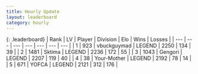 ```yaml
---
title: Hourly Update
layout: leaderboard
category: hourly
---
```


{: .leaderboard}
| Rank | LV | Player | Division | Elo | Wins | Losses |
| --- | --- | --- | --- | --- | --- | --- |
| <span data-change="0">1</span> | 923 | <span title="ID: 418052">vbuckguymad</span> | LEGEND | <span data-change="0">2250</span> | <span data-change="0">134</span> | <span data-change="0">39</span> |
| <span data-change="0">2</span> | 1481 | <span title="ID: 353063">Sktima</span> | LEGEND | <span data-change="0">2236</span> | <span data-change="0">172</span> | <span data-change="0">55</span> |
| <span data-change="0">3</span> | 1043 | <span title="ID: 294236">Gengori</span> | LEGEND | <span data-change="0">2207</span> | <span data-change="0">119</span> | <span data-change="0">40</span> |
| <span data-change="0">4</span> | 38 | <span title="ID: 651975">Your-Mother</span> | LEGEND | <span data-change="-5">2192</span> | <span data-change="4">78</span> | <span data-change="1">14</span> |
| <span data-change="0">5</span> | 671 | <span title="ID: 650820">YOFCA</span> | LEGEND | <span data-change="0">2121</span> | <span data-change="0">312</span> | <span data-change="0">176</span> |